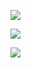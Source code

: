 ![](http://i.imgur.com/Tk4UOBy.jpg)

![](http://i.imgur.com/r8Z2fRE.jpg)

![](http://i.imgur.com/y5snIv0.png)